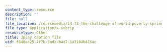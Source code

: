 ```yaml
---
content_type: resource
description: ''
file: null
file_location: /coursemedia/14-73-the-challenge-of-world-poverty-spring-2011/f840aa257f7b5adab4a71a3184b416ac_xuAD_a1OuNo.vtt
file_type: application/x-subrip
resourcetype: Other
title: 3play caption file
uid: f840aa25-7f7b-5ada-b4a7-1a3184b416ac
---
```

